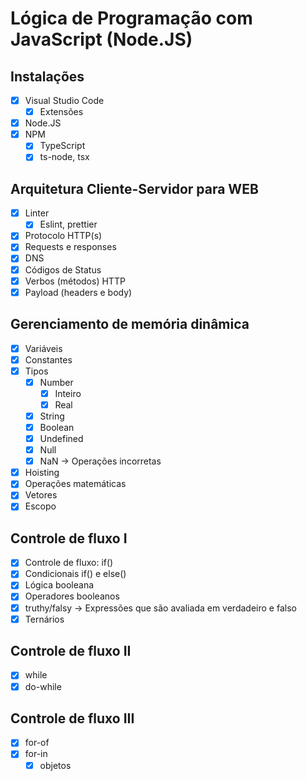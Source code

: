 # Lógica de Programação com JavaScript (Node.JS)

## Instalações

- [x] Visual Studio Code
  - [x] Extensões
- [x] Node.JS
- [x] NPM
  - [x] TypeScript
  - [x] ts-node, tsx

## Arquitetura Cliente-Servidor para WEB

- [x] Linter
  - [x] Eslint, prettier
- [x] Protocolo HTTP(s)
- [x] Requests e responses
- [x] DNS
- [x] Códigos de Status
- [x] Verbos (métodos) HTTP
- [x] Payload (headers e body)

## Gerenciamento de memória dinâmica

- [x] Variáveis
- [x] Constantes
- [x] Tipos
  - [x] Number
    - [x] Inteiro
    - [x] Real
  - [x] String
  - [x] Boolean
  - [x] Undefined
  - [x] Null
  - [x] NaN -> Operações incorretas
- [x] Hoisting
- [x] Operações matemáticas
- [x] Vetores
- [x] Escopo

## Controle de fluxo I

- [x] Controle de fluxo: if()
- [x] Condicionais if() e else()
- [x] Lógica booleana
- [x] Operadores booleanos
- [x] truthy/falsy -> Expressões que são avaliada em verdadeiro e falso
- [x] Ternários

## Controle de fluxo II

- [x] while
- [x] do-while

## Controle de fluxo III

- [x] for-of
- [x] for-in
  - [x] objetos
